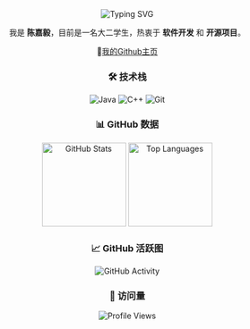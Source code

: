 <div align="center">

<img src="https://readme-typing-svg.demolab.com?font=Fira+Code&pause=1000&color=FF6C37&center=true&width=500&lines=Hi!%F0%9F%91%8B" alt="Typing SVG" />




<!-- 简短自我介绍 -->
<p>
我是 <b>陈嘉毅</b>，目前是一名大二学生，热衷于 <b>软件开发</b> 和 <b>开源项目</b>。
</p>

📂[我的Github主页](https://github.com/H3MMM)



### 🛠️ 技术栈
![Java](https://img.shields.io/badge/Java-007396?style=for-the-badge&logo=java&logoColor=white)
![C++](https://img.shields.io/badge/C++-00599C?style=for-the-badge&logo=c%2B%2B&logoColor=white)
![Git](https://img.shields.io/badge/Git-F05032?style=for-the-badge&logo=git&logoColor=white)



### 📊 GitHub 数据
<div align="center">
<img height="150" src="https://github-readme-stats.vercel.app/api?username=H3MMM&show_icons=true&theme=radical" alt="GitHub Stats" />
<img height="150" src="https://github-readme-stats.vercel.app/api/top-langs/?username=H3MMM&layout=compact&theme=radical" alt="Top Languages" />
</div>



### 📈 GitHub 活跃图
![GitHub Activity](https://github-readme-activity-graph.vercel.app/graph?username=H3MMM&theme=react-dark&hide_border=true)




### 👀 访问量
![Profile Views](https://komarev.com/ghpvc/?username=H3MMM&style=flat-square)



</div>

